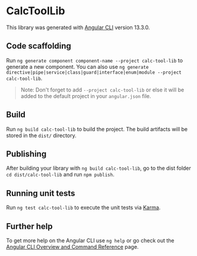 # CalcToolLib

This library was generated with [Angular CLI](https://github.com/angular/angular-cli) version 13.3.0.

## Code scaffolding

Run `ng generate component component-name --project calc-tool-lib` to generate a new component. You can also use `ng generate directive|pipe|service|class|guard|interface|enum|module --project calc-tool-lib`.
> Note: Don't forget to add `--project calc-tool-lib` or else it will be added to the default project in your `angular.json` file. 

## Build

Run `ng build calc-tool-lib` to build the project. The build artifacts will be stored in the `dist/` directory.

## Publishing

After building your library with `ng build calc-tool-lib`, go to the dist folder `cd dist/calc-tool-lib` and run `npm publish`.

## Running unit tests

Run `ng test calc-tool-lib` to execute the unit tests via [Karma](https://karma-runner.github.io).

## Further help

To get more help on the Angular CLI use `ng help` or go check out the [Angular CLI Overview and Command Reference](https://angular.io/cli) page.
